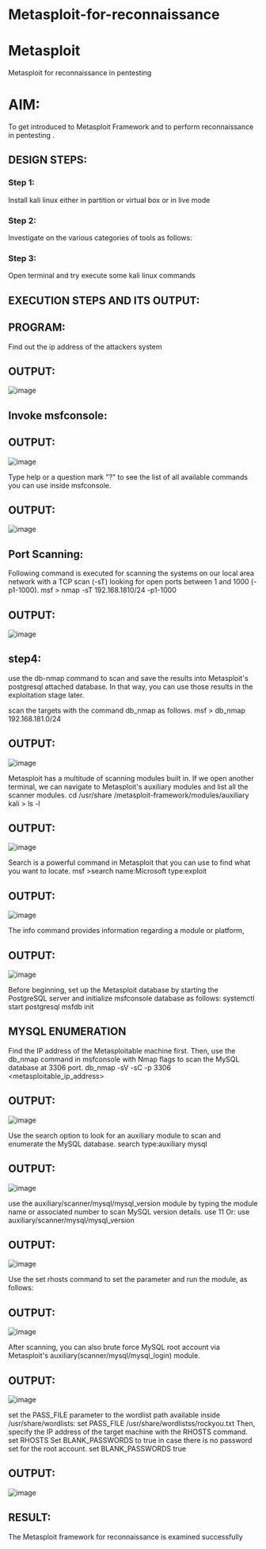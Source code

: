 # Metasploit-for-reconnaissance
# Metasploit
Metasploit for reconnaissance in pentesting

# AIM:

To get introduced to Metasploit Framework and to  perform reconnaissance  in pentesting .

## DESIGN STEPS:

### Step 1:

Install kali linux either in partition or virtual box or in live mode

### Step 2:

Investigate on the various categories of tools as follows:

### Step 3:

Open terminal and try execute some kali linux commands

## EXECUTION STEPS AND ITS OUTPUT:
## PROGRAM:

Find out the ip address of the attackers system

## OUTPUT:
![image](https://github.com/AmirthaRoopaS/Metasploit-for-reconnaissance/assets/143496311/e78836ff-3a02-4474-9d98-ff90b8c2f719)

## Invoke msfconsole:


## OUTPUT:

![image](https://github.com/AmirthaRoopaS/Metasploit-for-reconnaissance/assets/143496311/e466e06d-81ea-4478-ac63-68b697e13909)

Type help or a question mark "?" to see the list of all available commands you can use inside msfconsole.

## OUTPUT:
![image](https://github.com/AmirthaRoopaS/Metasploit-for-reconnaissance/assets/143496311/1fd66a50-f9d1-4ad8-b53a-a516e495cb0a)

## Port Scanning:
Following command is executed for scanning the systems on our local area network with a TCP scan (-sT) looking for open ports between 1 and 1000 (-p1-1000).
msf >  nmap -sT 192.168.1810/24 -p1-1000

## OUTPUT:
![image](https://github.com/AmirthaRoopaS/Metasploit-for-reconnaissance/assets/143496311/df7d774d-f7b1-471b-8d6b-eabf9b472517)

## step4:
use the db-nmap command to scan and save the results into Metasploit's postgresql attached database. In that way, you can use those results in the exploitation stage later.

scan the targets with the command db_nmap as follows.
msf > db_nmap 192.168.181.0/24

## OUTPUT:
![image](https://github.com/AmirthaRoopaS/Metasploit-for-reconnaissance/assets/143496311/64fb43ae-877d-4f4c-baf9-2cc5ff2456c3)

Metasploit has a multitude of scanning modules built in. If we open another terminal, we can navigate to Metasploit's auxiliary modules and list all the scanner modules.
cd /usr/share /metasploit-framework/modules/auxiliary
kali > ls -l

## OUTPUT:
![image](https://github.com/AmirthaRoopaS/Metasploit-for-reconnaissance/assets/143496311/065dd682-6b33-4cf4-b5a8-c1091569234a)

Search is a powerful command in Metasploit that you can use to find what you want to locate. 
msf >search name:Microsoft type:exploit

## OUTPUT:
![image](https://github.com/AmirthaRoopaS/Metasploit-for-reconnaissance/assets/143496311/e1739073-b837-494f-bebd-bd44ddf8b01a)

The info command provides information regarding a module or platform,

## OUTPUT:
![image](https://github.com/AmirthaRoopaS/Metasploit-for-reconnaissance/assets/143496311/3ac8e1fb-0fb5-4454-ae6c-8970bd9a0a53)

Before beginning, set up the Metasploit database by starting the PostgreSQL server and initialize msfconsole database as follows:
systemctl start postgresql
msfdb init
## MYSQL ENUMERATION
Find the IP address of the Metasploitable machine first. Then, use the db_nmap command in msfconsole with Nmap flags to scan the MySQL database at 3306 port.
db_nmap -sV -sC -p 3306 <metasploitable_ip_address>

## OUTPUT:
![image](https://github.com/AmirthaRoopaS/Metasploit-for-reconnaissance/assets/143496311/bd8b69cc-127b-4cdb-a901-0ec46bc2a537)

Use the search option to look for an auxiliary module to scan and enumerate the MySQL database.
search type:auxiliary mysql

## OUTPUT:
![image](https://github.com/AmirthaRoopaS/Metasploit-for-reconnaissance/assets/143496311/5849cbc8-5ed7-45fe-9e6a-4b67c7ddebc0)

use the auxiliary/scanner/mysql/mysql_version module by typing the module name or associated number to scan MySQL version details.
use 11
Or:
use auxiliary/scanner/mysql/mysql_version

## OUTPUT:
![image](https://github.com/AmirthaRoopaS/Metasploit-for-reconnaissance/assets/143496311/da227f4e-8bdc-4bbc-81e9-71dd6cc00a53)

Use the set rhosts command to set the parameter and run the module, as follows:

## OUTPUT:
![image](https://github.com/AmirthaRoopaS/Metasploit-for-reconnaissance/assets/143496311/28993d34-f443-474b-96b6-7f9af29d830b)


After scanning, you can also brute force MySQL root account via Metasploit's auxiliary(scanner/mysql/mysql_login) module.

## OUTPUT:
![image](https://github.com/AmirthaRoopaS/Metasploit-for-reconnaissance/assets/143496311/a2926f7f-bfd0-4af6-aae3-22e6e7be9866)

set the PASS_FILE parameter to the wordlist path available inside /usr/share/wordlists:
set PASS_FILE /usr/share/wordlistss/rockyou.txt
Then, specify the IP address of the target machine with the RHOSTS command.
set RHOSTS <metasploitable-ip-address>
Set BLANK_PASSWORDS to true in case there is no password set for the root account.
set BLANK_PASSWORDS true

## OUTPUT:
![image](https://github.com/AmirthaRoopaS/Metasploit-for-reconnaissance/assets/143496311/27925562-58ac-4784-8793-53ee611d02d7)

## RESULT:
The Metasploit framework for reconnaissance is  examined successfully
